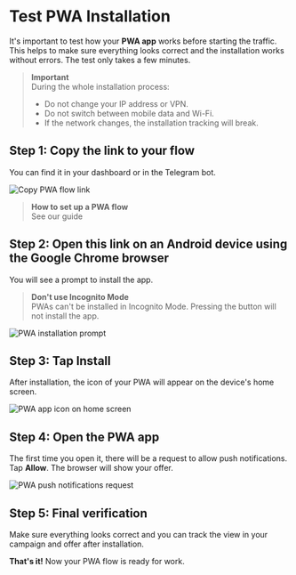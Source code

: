 # Test PWA Installation

It's important to test how your **PWA app** works before starting the traffic. This helps to make sure everything looks correct and the installation works without errors. The test only takes a few minutes.

> **Important**  
> During the whole installation process:
> 
> - Do not change your IP address or VPN.
> - Do not switch between mobile data and Wi-Fi.
> - If the network changes, the installation tracking will break.

## Step 1: Copy the link to your flow

You can find it in your dashboard or in the Telegram bot.

![Copy PWA flow link](/img/5.7/image1.png)

> **How to set up a PWA flow**  
> See our guide

## Step 2: Open this link on an Android device using the Google Chrome browser

You will see a prompt to install the app.

> **Don't use Incognito Mode**  
> PWAs can't be installed in Incognito Mode. Pressing the button will not install the app.

![PWA installation prompt](/img/5.7/image2.png)

## Step 3: Tap Install

After installation, the icon of your PWA will appear on the device's home screen.

![PWA app icon on home screen](/img/5.7/image3.png)

## Step 4: Open the PWA app

The first time you open it, there will be a request to allow push notifications. Tap **Allow**. The browser will show your offer.

![PWA push notifications request](/img/5.7/image4.png)

## Step 5: Final verification

Make sure everything looks correct and you can track the view in your campaign and offer after installation.

**That's it!** Now your PWA flow is ready for work.

